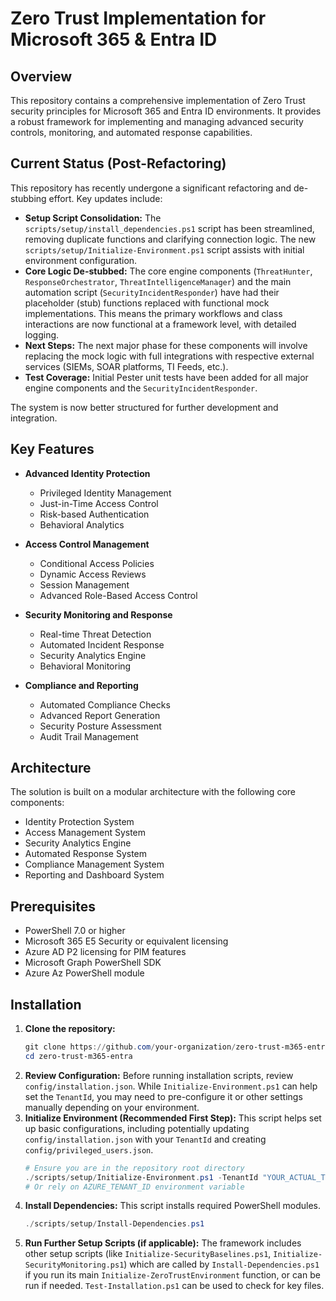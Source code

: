 # Zero Trust Implementation for Microsoft 365 & Entra ID

## Overview
This repository contains a comprehensive implementation of Zero Trust security principles for Microsoft 365 and Entra ID environments. It provides a robust framework for implementing and managing advanced security controls, monitoring, and automated response capabilities.

## Current Status (Post-Refactoring)
This repository has recently undergone a significant refactoring and de-stubbing effort.
Key updates include:
-   **Setup Script Consolidation:** The `scripts/setup/install_dependencies.ps1` script has been streamlined, removing duplicate functions and clarifying connection logic. The new `scripts/setup/Initialize-Environment.ps1` script assists with initial environment configuration.
-   **Core Logic De-stubbed:** The core engine components (`ThreatHunter`, `ResponseOrchestrator`, `ThreatIntelligenceManager`) and the main automation script (`SecurityIncidentResponder`) have had their placeholder (stub) functions replaced with functional mock implementations. This means the primary workflows and class interactions are now functional at a framework level, with detailed logging.
-   **Next Steps:** The next major phase for these components will involve replacing the mock logic with full integrations with respective external services (SIEMs, SOAR platforms, TI Feeds, etc.).
-   **Test Coverage:** Initial Pester unit tests have been added for all major engine components and the `SecurityIncidentResponder`.

The system is now better structured for further development and integration.

## Key Features
- **Advanced Identity Protection**
  - Privileged Identity Management
  - Just-in-Time Access Control
  - Risk-based Authentication
  - Behavioral Analytics

- **Access Control Management**
  - Conditional Access Policies
  - Dynamic Access Reviews
  - Session Management
  - Advanced Role-Based Access Control

- **Security Monitoring and Response**
  - Real-time Threat Detection
  - Automated Incident Response
  - Security Analytics Engine
  - Behavioral Monitoring

- **Compliance and Reporting**
  - Automated Compliance Checks
  - Advanced Report Generation
  - Security Posture Assessment
  - Audit Trail Management

## Architecture
The solution is built on a modular architecture with the following core components:
- Identity Protection System
- Access Management System
- Security Analytics Engine
- Automated Response System
- Compliance Management System
- Reporting and Dashboard System

## Prerequisites
- PowerShell 7.0 or higher
- Microsoft 365 E5 Security or equivalent licensing
- Azure AD P2 licensing for PIM features
- Microsoft Graph PowerShell SDK
- Azure Az PowerShell module

## Installation
1.  **Clone the repository:**
    ```powershell
    git clone https://github.com/your-organization/zero-trust-m365-entra.git
    cd zero-trust-m365-entra
    ```
2.  **Review Configuration:**
    Before running installation scripts, review `config/installation.json`. While `Initialize-Environment.ps1` can help set the `TenantId`, you may need to pre-configure it or other settings manually depending on your environment.
3.  **Initialize Environment (Recommended First Step):**
    This script helps set up basic configurations, including potentially updating `config/installation.json` with your `TenantId` and creating `config/privileged_users.json`.
    ```powershell
    # Ensure you are in the repository root directory
    ./scripts/setup/Initialize-Environment.ps1 -TenantId "YOUR_ACTUAL_TENANT_ID"
    # Or rely on AZURE_TENANT_ID environment variable
    ```
4.  **Install Dependencies:**
    This script installs required PowerShell modules.
    ```powershell
    ./scripts/setup/Install-Dependencies.ps1
    ```
5.  **Run Further Setup Scripts (if applicable):**
    The framework includes other setup scripts (like `Initialize-SecurityBaselines.ps1`, `Initialize-SecurityMonitoring.ps1`) which are called by `Install-Dependencies.ps1` if you run its main `Initialize-ZeroTrustEnvironment` function, or can be run if needed. `Test-Installation.ps1` can be used to check for key files.
